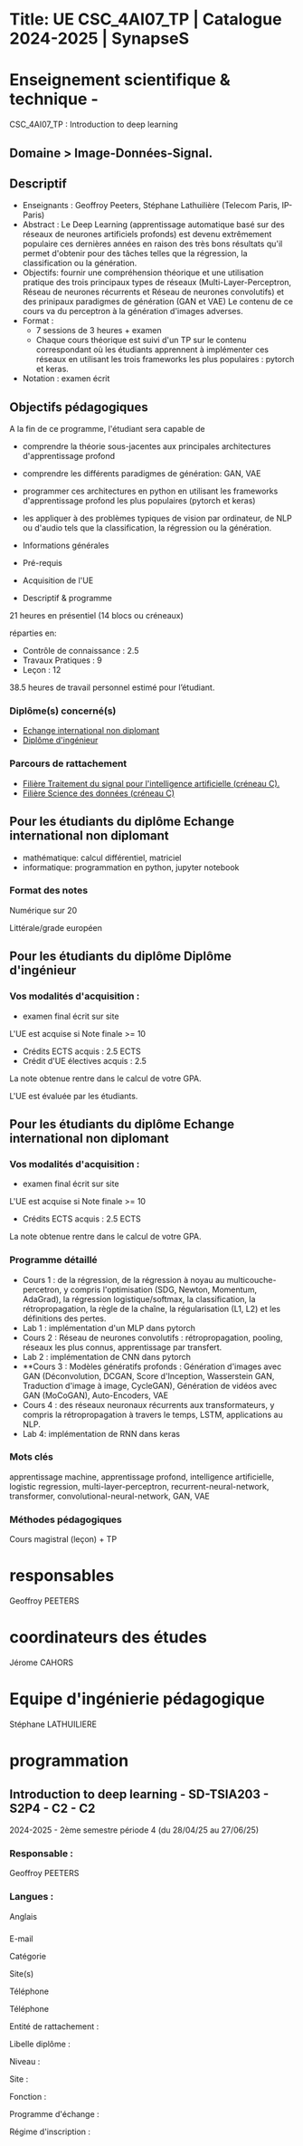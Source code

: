 # Title: UE CSC_4AI07_TP | Catalogue 2024-2025 | SynapseS

#  [ ](/catalogue/2024-2025) Enseignement scientifique & technique \-
CSC_4AI07_TP : Introduction to deep learning

## Domaine > Image-Données-Signal.

## Descriptif

  * Enseignants : Geoffroy Peeters, Stéphane Lathuilière (Telecom Paris, IP-Paris)
  * Abstract : Le Deep Learning (apprentissage automatique basé sur des réseaux de neurones artificiels profonds) est devenu extrêmement populaire ces dernières années en raison des très bons résultats qu'il permet d'obtenir pour des tâches telles que la régression, la classification ou la génération.
  * Objectifs: fournir une compréhension théorique et une utilisation pratique des trois principaux types de réseaux (Multi-Layer-Perceptron, Réseau de neurones récurrents et Réseau de neurones convolutifs) et des prinipaux paradigmes de génération (GAN et VAE) Le contenu de ce cours va du perceptron à la génération d'images adverses.
  * Format : 
    * 7 sessions de 3 heures + examen
    * Chaque cours théorique est suivi d'un TP sur le contenu correspondant où les étudiants apprennent à implémenter ces réseaux en utilisant les trois frameworks les plus populaires : pytorch et keras.
  * Notation : examen écrit

## Objectifs pédagogiques

A la fin de ce programme, l'étudiant sera capable de

  * comprendre la théorie sous-jacentes aux principales architectures d'apprentissage profond
  * comprendre les différents paradigmes de génération: GAN, VAE
  * programmer ces architectures en python en utilisant les frameworks d'apprentissage profond les plus populaires (pytorch et keras)
  * les appliquer à des problèmes typiques de vision par ordinateur, de NLP ou d'audio tels que la classification, la régression ou la génération.

  * Informations générales
  * Pré-requis
  * Acquisition de l'UE
  * Descriptif & programme

21 heures en présentiel (14 blocs ou créneaux)

réparties en:

  * Contrôle de connaissance : 2.5
  * Travaux Pratiques : 9
  * Leçon : 12

38.5 heures de travail personnel estimé pour l’étudiant.

### Diplôme(s) concerné(s)

  * [Echange international non diplomant](/catalogue/2024-2025/diplome/1/PEI-echange-international-non-diplomant)
  * [Diplôme d'ingénieur](/catalogue/2024-2025/diplome/4/ING-diplome-d-ingenieur)

### Parcours de rattachement

  * [Filière Traitement du signal pour l'intelligence artificielle (créneau C).](/catalogue/2024-2025/parcours/1376/TSIA-filiere-traitement-du-signal-pour-l-intelligence-artificielle-creneau-c)
  * [Filière Science des données (créneau C)](/catalogue/2024-2025/parcours/1403/SD-filiere-science-des-donnees-creneau-c)

## Pour les étudiants du diplôme Echange international non diplomant

  * mathématique: calcul différentiel, matriciel
  * informatique: programmation en python, jupyter notebook

### Format des notes

Numérique sur 20

Littérale/grade européen

## Pour les étudiants du diplôme Diplôme d'ingénieur

### Vos modalités d'acquisition :

  * examen final écrit sur site

L'UE est acquise si Note finale >= 10

  * Crédits ECTS acquis : 2.5 ECTS
  * Crédit d'UE électives acquis : 2.5

La note obtenue rentre dans le calcul de votre GPA.

L'UE est évaluée par les étudiants.

## Pour les étudiants du diplôme Echange international non diplomant

### Vos modalités d'acquisition :

  * examen final écrit sur site

L'UE est acquise si Note finale >= 10

  * Crédits ECTS acquis : 2.5 ECTS

La note obtenue rentre dans le calcul de votre GPA.

### Programme détaillé

  * Cours 1 : de la régression, de la régression à noyau au multicouche-percetron, y compris l'optimisation (SDG, Newton, Momentum, AdaGrad), la régression logistique/softmax, la classification, la rétropropagation, la règle de la chaîne, la régularisation (L1, L2) et les définitions des pertes.
  * Lab 1 : implémentation d'un MLP dans pytorch
  * Cours 2 : Réseau de neurones convolutifs : rétropropagation, pooling, réseaux les plus connus, apprentissage par transfert.
  * Lab 2 : implémentation de CNN dans pytorch
  * **Cours 3 : Modèles génératifs profonds : Génération d'images avec GAN (Déconvolution, DCGAN, Score d'Inception, Wasserstein GAN, Traduction d'image à image, CycleGAN), Génération de vidéos avec GAN (MoCoGAN), Auto-Encoders, VAE
  * Cours 4 : des réseaux neuronaux récurrents aux transformateurs, y compris la rétropropagation à travers le temps, LSTM, applications au NLP.
  * Lab 4: implémentation de RNN dans keras

### Mots clés

apprentissage machine, apprentissage profond, intelligence artificielle,
logistic regression, multi-layer-perceptron, recurrent-neural-network,
transformer, convolutional-neural-network, GAN, VAE

### Méthodes pédagogiques

Cours magistral (leçon) + TP

# responsables

Geoffroy PEETERS

# coordinateurs des études

Jérome CAHORS

# Equipe d'ingénierie pédagogique

Stéphane LATHUILIERE

# programmation

## Introduction to deep learning - SD-TSIA203 - S2P4 - C2 - C2

2024-2025 - 2ème semestre période 4 (du 28/04/25 au 27/06/25)

### Responsable :

Geoffroy PEETERS

### Langues :

Anglais

###

E-mail

Catégorie

Site(s)

Téléphone

Téléphone

Entité de rattachement :

Libelle diplôme :

Niveau :

Site :

Fonction :

Programme d'échange :

Régime d'inscription :

